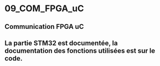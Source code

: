 # 09_COM_FPGA_uC
## Communication FPGA uC

## La partie STM32 est documentée, la documentation des fonctions utilisées est sur le code.

